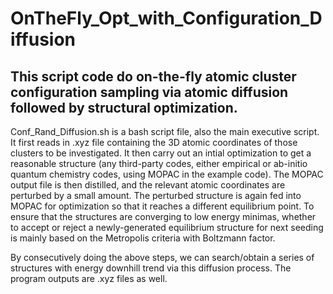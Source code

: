 # OnTheFly_Opt_with_Configuration_Diffusion
## This script code do on-the-fly atomic cluster configuration sampling via atomic diffusion followed by structural optimization. 

Conf_Rand_Diffusion.sh is a bash script file, also the main executive script. 
It first reads in .xyz file containing the 3D atomic coordinates of those clusters to be investigated. It then carry out an intial optimization to get a reasonable structure (any third-party codes, either empirical or ab-initio quantum chemistry codes, using MOPAC in the example code). The MOPAC output file is then distilled, and the relevant atomic coordinates are perturbed by a small amount. The perturbed structure is again fed into MOPAC for optimization so that it reaches a different equilibrium point. To ensure that the structures are converging to low energy minimas, whether to accept or reject a newly-generated equilibrium structure for next seeding is mainly based on the Metropolis criteria with Boltzmann factor. 

By consecutively doing the above steps, we can search/obtain a series of structures with energy downhill trend via this diffusion process. The program outputs are .xyz files as well.
